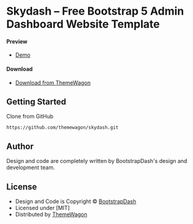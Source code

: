 # Skydash – Free Bootstrap 5 Admin Dashboard Website Template

#### Preview

 - [Demo](https://themewagon.github.io/skydash/)

#### Download
 - [Download from ThemeWagon](https://themewagon.com/themes/free-bootstrap-4-html-5-admin-dashboard-website-template-skydash/)
 
 
## Getting Started

Clone from GitHub 
```
https://github.com/themewagon/skydash.git
```

## Author

Design and code are completely written by BootstrapDash's design and development team.  


## License

 - Design and Code is Copyright &copy; [BootstrapDash](https://www.bootstrapdash.com/)
 - Licensed under [MIT]
 - Distributed by [ThemeWagon](https://themewagon.com)

